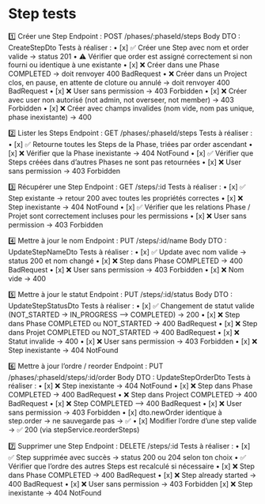 # Step tests

1️⃣ Créer une Step
Endpoint : POST /phases/:phaseId/steps
Body DTO : CreateStepDto
Tests à réaliser :
• [x] ✅ Créer une Step avec nom et order valide → status 201
• ⚠️ Vérifier que order est assigné correctement si non fourni ou identique à une existante
• [x] ❌ Créer dans une Phase COMPLETED → doit renvoyer 400 BadRequest
• ❌ Créer dans un Project clos, en pause, en attente de cloture ou annulé → doit renvoyer 400 BadRequest
• [x] ❌ User sans permission → 403 Forbidden
• [x] ❌ Créer avec user non autorisé (not admin, not overseer, not member) → 403 Forbidden
• [x] ❌ Créer avec champs invalides (nom vide, nom pas unique, phase inexistante) → 400

2️⃣ Lister les Steps
Endpoint : GET /phases/:phaseId/steps
Tests à réaliser :
• [x] ✅ Retourne toutes les Steps de la Phase, triées par order ascendant
• [x] ❌ Vérifier que la Phase inexistante → 404 NotFound
• [x] ✅ Vérifier que Steps créées dans d’autres Phases ne sont pas retournées
• [x] ❌ User sans permission → 403 Forbidden

3️⃣ Récupérer une Step
Endpoint : GET /steps/:id
Tests à réaliser :
• [x] ✅ Step existante → retour 200 avec toutes les propriétés correctes
• [x] ❌ Step inexistante → 404 NotFound
• [x] ✅ Vérifier que les relations Phase / Projet sont correctement incluses pour les permissions
• [x] ❌ User sans permission → 403 Forbidden

4️⃣ Mettre à jour le nom
Endpoint : PUT /steps/:id/name
Body DTO : UpdateStepNameDto
Tests à réaliser :
• [x] ✅ Update avec nom valide → status 200 et nom changé
• [x] ❌ Step dans Phase COMPLETED → 400 BadRequest
• [x] ❌ User sans permission → 403 Forbidden
• [x] ❌ Nom vide → 400

5️⃣ Mettre à jour le statut
Endpoint : PUT /steps/:id/status
Body DTO : UpdateStepStatusDto
Tests à réaliser :
• [x] ✅ Changement de statut valide (NOT_STARTED → IN_PROGRESS --> COMPLETED) → 200
• [x] ❌ Step dans Phase COMPLETED ou NOT_STARTED → 400 BadRequest
• [x] ❌ Step dans Projet COMPLETED ou NOT_STARTED → 400 BadRequest
• [x] ❌ Statut invalide → 400
• [x] ❌ User sans permission → 403 Forbidden
• [x] ❌ Step inexistante → 404 NotFound

6️⃣ Mettre à jour l’ordre / reorder
Endpoint : PUT /phases/:phaseId/steps/:id/order
Body DTO : UpdateStepOrderDto
Tests à réaliser :
• [x] ❌ Step inexistante → 404 NotFound
• [x] ❌ Step dans Phase COMPLETED → 400 BadRequest
• ❌ Step dans Project COMPLETED → 400 BadRequest
• [x] ❌ Step COMPLETED --> 400 BadRequest
• [x] ❌ User sans permission → 403 Forbidden
• [x] dto.newOrder identique à step.order → ne sauvegarde pas → ✅
• [x] Modifier l’ordre d’une step valide → ✅ 200 (via stepService.reorderSteps)

7️⃣ Supprimer une Step
Endpoint : DELETE /steps/:id
Tests à réaliser :
• [x] ✅ Step supprimée avec succès → status 200 ou 204 selon ton choix
• ✅ Vérifier que l’ordre des autres Steps est recalculé si nécessaire
• [x] ❌ Step dans Phase COMPLETED → 400 BadRequest
• [x] ❌ Step already started → 400 BadRequest
• [x] ❌ User sans permission → 403 Forbidden
[x] ❌ Step inexistante → 404 NotFound
